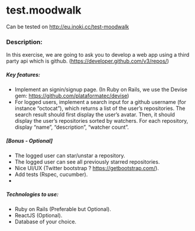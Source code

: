 # test.moodwalk

Can be tested on http://eu.inoki.cc/test-moodwalk

### Description:
In this exercise, we are going to ask you to develop a web app using a third party api which is github. (https://developer.github.com/v3/repos/)
##### Key features:
- Implement an signin/signup page. (In Ruby on Rails, we use the Devise gem:
https://github.com/plataformatec/devise)
- For logged users, implement a search input for a github username (for instance
“octocat”), which returns a list of the user’s repositories.
The search result should first display the user’s avatar.
Then, it should display the user’s repositories sorted by watchers.
For each repository, display “name”, “description”, “watcher count”.

##### [Bonus - Optional]
- The logged user can star/unstar a repository.
- The logged user can see all previously starred repositories.
- Nice UI/UX (Twitter bootstrap ? https://getbootstrap.com/).
- Add tests (Rspec, cucumber).
- 
##### Technologies to use:
- Ruby on Rails (Preferable but Optional).
- ReactJS (Optional).
- Database of your choice.
